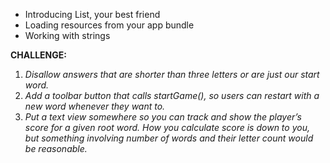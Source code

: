- Introducing List, your best friend
- Loading resources from your app bundle
- Working with strings

**CHALLENGE:**
1. _Disallow answers that are shorter than three letters or are just our start word._
1. _Add a toolbar button that calls startGame(), so users can restart with a new word whenever they want to._
1. _Put a text view somewhere so you can track and show the player’s score for a given root word. How you calculate score is down to you, but something involving number of words and their letter count would be reasonable._
